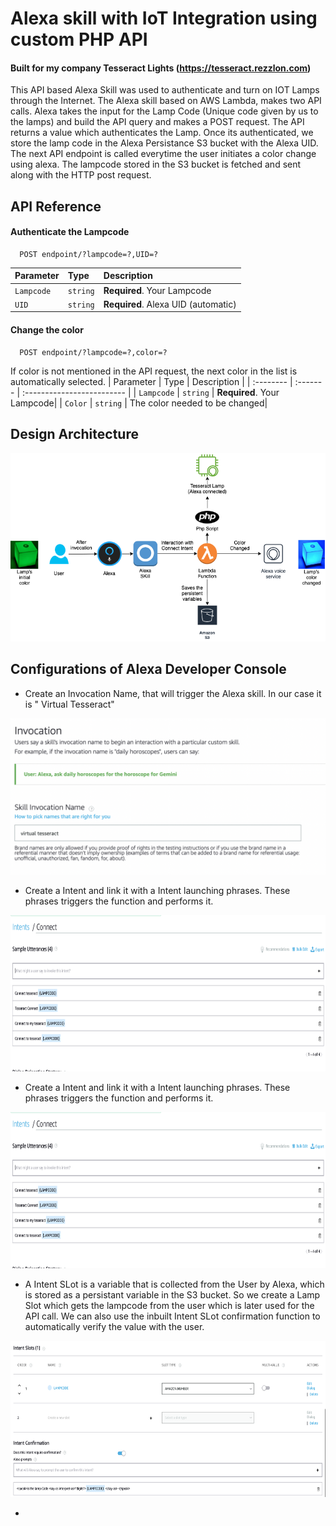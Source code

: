 
# Alexa skill with IoT Integration using custom PHP API 
#### Built for my company Tesseract Lights (https://tesseract.rezzlon.com)

This API based Alexa Skill was used to authenticate and turn on IOT Lamps through the Internet. The Alexa skill based on AWS Lambda, makes two API calls. Alexa takes the input for the Lamp Code (Unique code given by us to the lamps) and build the API query and makes a POST request. The API returns a value which authenticates the Lamp. Once its authenticated, we store the lamp code in the Alexa Persistance S3 bucket with the Alexa UID.
The next API endpoint is called everytime the user initiates a color change using alexa. The lampcode stored in the S3 bucket is fetched and sent along with the HTTP post request.
## API Reference

#### Authenticate the Lampcode

```http
  POST endpoint/?lampcode=?,UID=?
```

| Parameter | Type     | Description                |
| :-------- | :------- | :------------------------- |
| `Lampcode` | `string` | **Required**. Your Lampcode|
| `UID` | `string` | **Required**. Alexa UID (automatic)|

#### Change the color

```http
  POST endpoint/?lampcode=?,color=?
```
If color is not mentioned in the API request, the next color in the list is automatically selected.
| Parameter | Type     | Description                |
| :-------- | :------- | :------------------------- |
| `Lampcode` | `string` | **Required**. Your Lampcode|
| `Color` | `string` | The color needed to be changed|

  
## Design Architecture

<img src="images/alexadiag.png" alt="Alexa SKill IOT integration Diagram" >


## Configurations of Alexa Developer Console

- Create an Invocation Name, that will trigger the Alexa skill. In our case it is " Virtual Tesseract"

<img src="images/invocation.png" alt="Alexa SKill IOT Invocation" height="250" width="600" >

- Create a Intent and link it with a Intent launching phrases. These phrases triggers the function and performs it. 

<img src="images/intent.png" alt="Alexa SKill IOT Intent" height="250" width="600" >


- Create a Intent and link it with a Intent launching phrases. These phrases triggers the function and performs it. 

<img src="images/intent.png" alt="Alexa SKill IOT Intent" height="250" width="600" >

- A Intent SLot is a variable that is collected from the User by Alexa, which is stored as a persistant variable in the S3 bucket. So we create a Lamp Slot which gets the lampcode from the user which is later used for the API call. We can also use the inbuilt Intent SLot confirmation function to automatically verify the value with the user. 

<img src="images/slot.png" alt="Alexa SKill IOT Intent" height="250" width="600" >

- 

